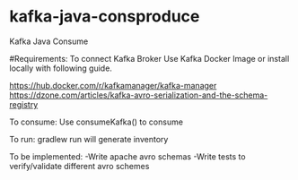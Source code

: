 # kafka-java-consproduce
Kafka Java Consume

#Requirements:
To connect Kafka Broker
Use Kafka Docker Image or install locally with following guide.

https://hub.docker.com/r/kafkamanager/kafka-manager
https://dzone.com/articles/kafka-avro-serialization-and-the-schema-registry


To consume:
Use consumeKafka() to consume

To run:
gradlew run will generate inventory 

To be implemented:
-Write apache avro schemas
-Write tests to verify/validate different avro schemes
